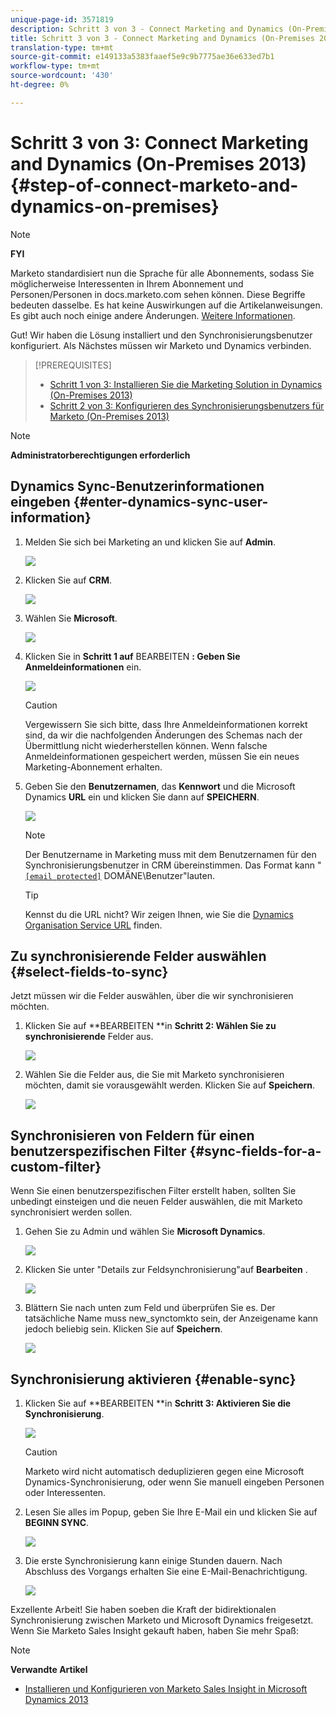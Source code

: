 ```yaml
---
unique-page-id: 3571819
description: Schritt 3 von 3 - Connect Marketing and Dynamics (On-Premises 2013) - Marketing Docs - Produktdokumentation
title: Schritt 3 von 3 - Connect Marketing and Dynamics (On-Premises 2013)
translation-type: tm+mt
source-git-commit: e149133a5383faaef5e9c9b7775ae36e633ed7b1
workflow-type: tm+mt
source-wordcount: '430'
ht-degree: 0%

---
```



# Schritt 3 von 3: Connect Marketing and Dynamics (On-Premises 2013) {#step-of-connect-marketo-and-dynamics-on-premises}

>[!NOTE]
>
>**FYI**
>
>Marketo standardisiert nun die Sprache für alle Abonnements, sodass Sie möglicherweise Interessenten in Ihrem Abonnement und Personen/Personen in docs.marketo.com sehen können. Diese Begriffe bedeuten dasselbe. Es hat keine Auswirkungen auf die Artikelanweisungen. Es gibt auch noch einige andere Änderungen. [Weitere Informationen](http://docs.marketo.com/display/DOCS/Updates+to+Marketo+Terminology).

Gut! Wir haben die Lösung installiert und den Synchronisierungsbenutzer konfiguriert. Als Nächstes müssen wir Marketo und Dynamics verbinden.

>[!PREREQUISITES]
>
>* [Schritt 1 von 3: Installieren Sie die Marketing Solution in Dynamics (On-Premises 2013)](step-1-of-3-install.md)
>* [Schritt 2 von 3: Konfigurieren des Synchronisierungsbenutzers für Marketo (On-Premises 2013)](step-2-of-3-configure.md)

>



>[!NOTE]
>
>**Administratorberechtigungen erforderlich**

## Dynamics Sync-Benutzerinformationen eingeben {#enter-dynamics-sync-user-information}

1. Melden Sie sich bei Marketing an und klicken Sie auf **Admin**.

   ![](assets/login-admin.png)

1. Klicken Sie auf **CRM**.

   ![](assets/image2014-12-11-11-3a53-3a59.png)

1. Wählen Sie **Microsoft**.

   ![](assets/image2014-12-11-11-3a54-3a10.png)

1. Klicken Sie in **Schritt 1 auf** BEARBEITEN **: Geben Sie Anmeldeinformationen** ein.

   ![](assets/image2014-12-11-11-3a54-3a19.png)

   >[!CAUTION]
   >
   >Vergewissern Sie sich bitte, dass Ihre Anmeldeinformationen korrekt sind, da wir die nachfolgenden Änderungen des Schemas nach der Übermittlung nicht wiederherstellen können. Wenn falsche Anmeldeinformationen gespeichert werden, müssen Sie ein neues Marketing-Abonnement erhalten.

1. Geben Sie den **Benutzernamen**, das **Kennwort** und die Microsoft Dynamics **URL** ein und klicken Sie dann auf **SPEICHERN**.

   ![](assets/image2015-3-26-11-3a47-3a59.png)

   >[!NOTE]
   >
   >Der Benutzername in Marketing muss mit dem Benutzernamen für den Synchronisierungsbenutzer in CRM übereinstimmen. Das Format kann &quot; [`[email protected]`](http://docs.marketo.com/cdn-cgi/l/email-protection#631610061123070c0e020a0d4d000c0e) DOMÄNE\Benutzer&quot;lauten.

   >[!TIP]
   >
   >Kennst du die URL nicht? Wir zeigen Ihnen, wie Sie die [Dynamics Organisation Service URL](../../../../../product-docs/crm-sync/microsoft-dynamics-sync/sync-setup/view-the-organization-service-url.md) finden.

## Zu synchronisierende Felder auswählen {#select-fields-to-sync}

Jetzt müssen wir die Felder auswählen, über die wir synchronisieren möchten.

1. Klicken Sie auf **BEARBEITEN **in **Schritt 2: Wählen Sie zu synchronisierende** Felder aus.

   ![](assets/image2015-3-16-9-3a51-3a28.png)

1. Wählen Sie die Felder aus, die Sie mit Marketo synchronisieren möchten, damit sie vorausgewählt werden. Klicken Sie auf **Speichern**.

   ![](assets/image2016-8-25-15-3a10-3a17.png)

## Synchronisieren von Feldern für einen benutzerspezifischen Filter {#sync-fields-for-a-custom-filter}

Wenn Sie einen benutzerspezifischen Filter erstellt haben, sollten Sie unbedingt einsteigen und die neuen Felder auswählen, die mit Marketo synchronisiert werden sollen.

1. Gehen Sie zu Admin und wählen Sie **Microsoft Dynamics**.

   ![](assets/image2015-10-9-9-3a50-3a9.png)

1. Klicken Sie unter &quot;Details zur Feldsynchronisierung&quot;auf **Bearbeiten** .

   ![](assets/image2015-10-9-9-3a52-3a23.png)

1. Blättern Sie nach unten zum Feld und überprüfen Sie es. Der tatsächliche Name muss new_synctomkto sein, der Anzeigename kann jedoch beliebig sein. Klicken Sie auf **Speichern**.

   ![](assets/image2016-8-25-15-3a11-3a4.png)

## Synchronisierung aktivieren {#enable-sync}

1. Klicken Sie auf **BEARBEITEN **in **Schritt 3: Aktivieren Sie die Synchronisierung**.

   ![](assets/image2015-3-16-9-3a52-3a2.png)

   >[!CAUTION]
   >
   >Marketo wird nicht automatisch deduplizieren gegen eine Microsoft Dynamics-Synchronisierung, oder wenn Sie manuell eingeben Personen oder Interessenten.

1. Lesen Sie alles im Popup, geben Sie Ihre E-Mail ein und klicken Sie auf **BEGINN SYNC**.

   ![](assets/image2015-3-30-14-3a23-3a13.png)

1. Die erste Synchronisierung kann einige Stunden dauern. Nach Abschluss des Vorgangs erhalten Sie eine E-Mail-Benachrichtigung.

   ![](assets/image2014-12-11-11-3a55-3a15.png)

Exzellente Arbeit! Sie haben soeben die Kraft der bidirektionalen Synchronisierung zwischen Marketo und Microsoft Dynamics freigesetzt. Wenn Sie Marketo Sales Insight gekauft haben, haben Sie mehr Spaß:

>[!NOTE]
>
>**Verwandte Artikel**
>
>* [Installieren und Konfigurieren von Marketo Sales Insight in Microsoft Dynamics 2013](../../../../../product-docs/marketo-sales-insight/msi-for-microsoft-dynamics/installing/install-and-configure-marketo-sales-insight-in-microsoft-dynamics-2013.md)

>



